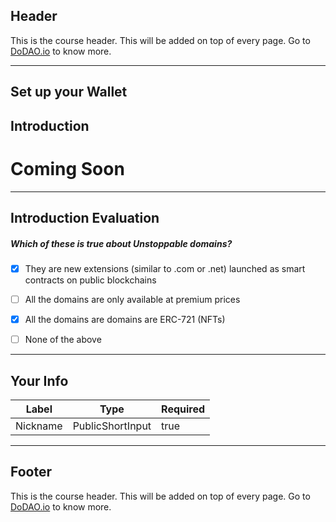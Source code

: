 ## Header
This is the course header. This will be added on top of every page. Go to [DoDAO.io](https://www.dodao.io) to know more.

---

## Set up your Wallet


## Introduction


# Coming Soon        

    


---
## Introduction Evaluation





##### Which of these is true about Unstoppable domains?  

- [x]  They are new extensions (similar to .com or .net) launched as smart contracts on public blockchains
- [ ]  All the domains are only available at premium prices
- [x]  All the domains are domains are ERC-721 (NFTs)
- [ ]  None of the above

    


---
## Your Info





| Label | Type | Required |
| ----------- | ----------- | ---- |
| Nickname        | PublicShortInput   |  true    |


    


---
## Footer
This is the course header. This will be added on top of every page. Go to [DoDAO.io](https://www.dodao.io) to know more.
    
